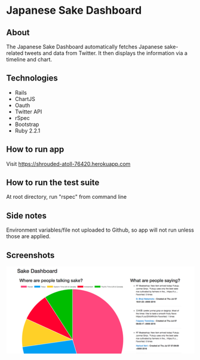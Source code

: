 # Japanese Sake Dashboard

## About
The Japanese Sake Dashboard automatically fetches Japanese sake-related tweets and data from Twitter. It then displays the information via a timeline and chart.

## Technologies
* Rails
* ChartJS
* Oauth
* Twitter API
* rSpec
* Bootstrap
* Ruby 2.2.1

## How to run app
Visit https://shrouded-atoll-76420.herokuapp.com

## How to run the test suite
At root directory, run "rspec" from command line

## Side notes
Environment variables/file not uploaded to Github, so app will not run unless those are applied.

## Screenshots
![alt tag](screenshot.png)